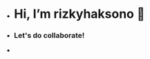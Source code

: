 - <h1> Hi, I’m rizkyhaksono 👋</h1>

- <h3>Let's do collaborate!</h3>

- <img src="http://myanimelist.net/featured/1609/20_Best_Anime_Smiles__Turn_That_Frown_Upside_Down" alt=""/>


<!---
rizkyhaksono/rizkyhaksono is a ✨ special ✨ repository because its `README.md` (this file) appears on your GitHub profile.
You can click the Preview link to take a look at your changes.
--->
